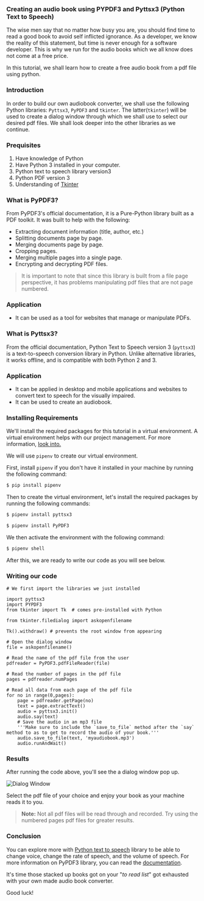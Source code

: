 ﻿### Creating an audio book using PYPDF3 and Pyttsx3 (Python Text to Speech)

The wise men say that no matter how busy you are, you should find time to read a good book to avoid self inflicted ignorance. As a developer, we know the reality of this statement, but time is never enough for a software developer. This is why we run for the audio books which we all know does not come at a free price.

In this tutorial, we shall learn how to create a free audio book from a pdf file using python.

### 	Introduction

In order to build our own audiobook converter, we shall use the following Python libraries: `Pyttsx3`, `PyPDF3` and `tkinter`. The latter(`tkinter`) will be used to create a dialog window through which we shall use to select our desired pdf files.
We shall look deeper into the other libraries as we continue. 

### Prequisites

1. Have knowledge of Python
2. Have Python 3 installed in your computer.
3. Python text to speech library version3
4. Python PDF version 3
5. Understanding of [Tkinter](https://docs.python.org/3/library/tk.html)

### What is PyPDF3?

From PyPDF3's official documentation, it is a Pure-Python library built as a PDF toolkit. It was built to help with the following:

* Extracting document information (title, author, etc.)
* Splitting documents page by page.
* Merging documents page by page.
* Cropping pages.
* Merging multiple pages into a single page.
* Encrypting and decrypting PDF files.

> It is important to note that since this library is built from a file page perspective, it has problems manipulating pdf files that are not page numbered.

### Application

- It can be used as a tool for websites that manage or manipulate PDFs.

### What is Pyttsx3?

From the official documentation, Python Text to Speech version 3 (`pyttsx3`) is a text-to-speech conversion library in Python. Unlike alternative libraries, it works offline, and is compatible with both Python 2 and 3.

### Application

- It can be applied in desktop and mobile applications and websites to convert text to speech for the visually impaired.
- It can be used to create an audiobook.

### Installing Requirements

We'll install the required packages for this tutorial in a virtual environment. A virtual environment helps with our project management. For more information, [look into.](https://www.section.io/engineering-education/introduction-to-virtual-environments-and-dependency-managers/)

We will use `pipenv` to  create our virtual environment.

First, install `pipenv` if you don't have it installed in your machine by running the following command:

```bash
$ pip install pipenv
```

Then to create the virtual environment, let's install the required packages by running the following commands:

```bash
$ pipenv install pyttsx3
```

```bash
$ pipenv install PyPDF3
```

We then activate the environment with the following command:

```bash
$ pipenv shell
```

After this, we are ready to write our code as you will see below.

### Writing our code

```python:
# We first import the libraries we just installed

import pyttsx3
import PYPDF3
from tkinter import Tk  # comes pre-installed with Python

from tkinter.filedialog import askopenfilename 

Tk().withdraw() # prevents the root window from appearing

# Open the dialog window
file = askopenfilename()

# Read the name of the pdf file from the user
pdfreader = PyPDF3.pdfFileReader(file)

# Read the number of pages in the pdf file
pages = pdfreader.numPages

# Read all data from each page of the pdf file
for no in range(0,pages):
    page = pdfreader.getPage(no)
    text = page.extractText()
    audio = pyttsx3.init()
    audio.say(text)
    # Save the audio in an mp3 file
    '''Make sure to include the `save_to_file` method after the `say` method to as to get to record the audio of your book.'''
    audio.save_to_file(text, 'myaudiobook.mp3') 
    audio.runAndWait()
```

### Results

After running the code above, you'll see the a dialog window pop up.

![Dialog Window](/images/dialog.png)

Select the pdf file of your choice and enjoy your book as your machine reads it to you.

>  **Note:** Not all pdf files will be read through and recorded. Try using the numbered pages pdf files for greater results.

### Conclusion

You can explore more with [Python text to speech](https://pypi.org/project/pyttsx3/) library to be able to change voice, change the rate of speech, and the volume of speech. For more information on PyPDF3 library, you can read the [documentation](https://pypi.org/project/PyPDF3/).

It's time those stacked up books got on your "*to read list*" got exhausted with your own made audio book converter.

Good luck!
